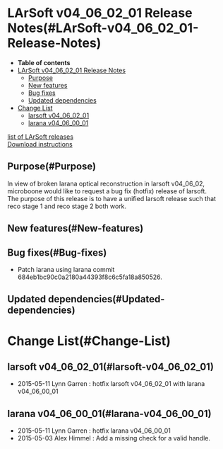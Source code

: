 LArSoft v04\_06\_02\_01 Release Notes(#LArSoft-v04_06_02_01-Release-Notes)
=============================================================================

-   **Table of contents**
-   [LArSoft v04\_06\_02\_01 Release Notes](#LArSoft-v04_06_02_01-Release-Notes)
    -   [Purpose](#Purpose)
    -   [New features](#New-features)
    -   [Bug fixes](#Bug-fixes)
    -   [Updated dependencies](#Updated-dependencies)
-   [Change List](#Change-List)
    -   [larsoft v04\_06\_02\_01](#larsoft-v04_06_02_01)
    -   [larana v04\_06\_00\_01](#larana-v04_06_00_01)

[list of LArSoft releases](LArSoft_release_list)\
[Download instructions](http://scisoft.fnal.gov/scisoft/bundles/larsoft/v04_06_02_01/larsoft-v04_06_02_01.html)

Purpose(#Purpose)
--------------------

In view of broken larana optical reconstruction in larsoft v04\_06\_02, \
microboone would like to request a bug fix (hotfix) release of larsoft. \
The purpose of this release is to have a unified larsoft release such that \
reco stage 1 and reco stage 2 both work.

New features(#New-features)
------------------------------

Bug fixes(#Bug-fixes)
------------------------

-   Patch larana using larana commit 684eb1bc90c0a2180a44393f8c6c5fa18a850526.

Updated dependencies(#Updated-dependencies)
----------------------------------------------

Change List(#Change-List)
============================

larsoft v04\_06\_02\_01(#larsoft-v04_06_02_01)
-------------------------------------------------

-   2015-05-11 Lynn Garren : hotfix larsoft v04\_06\_02\_01 with larana v04\_06\_00\_01

larana v04\_06\_00\_01(#larana-v04_06_00_01)
-----------------------------------------------

-   2015-05-11 Lynn Garren : hotfix larana v04\_06\_00\_01
-   2015-05-03 Alex Himmel : Add a missing check for a valid handle.
